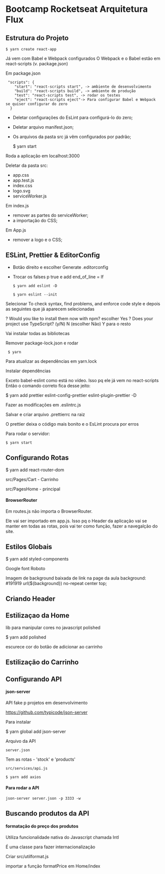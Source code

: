 # Bootcamp Rocketseat Arquitetura Flux

## Estrutura do Projeto

```
$ yarn create react-app

```

Já vem com Babel e Webpack configurados
O Webpack e o Babel estão em react-scripts (v. package.json)

Em package.json

```
 "scripts": {
    "start": "react-scripts start", -> ambiente de desenvolvimento
    "build": "react-scripts build", -> ambiente de produção
    "test": "react-scripts test", -> rodar os testes
    "eject": "react-scripts eject"-> Para configurar Babel e Webpack se quiser configurar do zero
  }

```

- Deletar configurações do EsLint para configurá-lo do zero;

- Deletar arquivo manifest.json;

- Os arquivos da pasta src já vêm configurados por padrão;

  \$ yarn start

Roda a aplicação em localhost:3000

Deletar da pasta src:

- app.css
- app.test.js
- index.css
- logo.svg
- serviceWorker.js

Em index.js

- remover as partes do serviceWorker;
- a importação do CSS;

Em App.js

- remover a logo e o CSS;

## ESLint, Prettier & EditorConfig

- Botão direito e escolher Generate .editorconfig
- Trocar os falses p true e add end_of_line = lf

      $ yarn add eslint -D

      $ yarn eslint --init

Selecionar To check syntax, find problems, and enforce code style
e depois as seguintes que já aparecem selecionadas

? Would you like to install them now with npm? escolher Yes
? Does your project use TypeScript? (y/N) N (escolher Não)
Y para o resto

Vai instalar todas as bibliotecas

Remover package-lock.json e rodar

     $ yarn

Para atualizar as dependências em yarn.lock

Instalar dependências

Exceto babel-eslint como está no vídeo. Isso pq ele já vem no react-scripts
Então o comando correto fica desse jeito:

\$ yarn add prettier eslint-config-prettier eslint-plugin-prettier -D

Fazer as modificações em .eslintrc.js

Salvar e criar arquivo .prettierrc na raiz

O prettier deixa o código mais bonito e o EsLint procura por erros

Para rodar o servidor:

```
$ yarn start

```

## Configurando Rotas

\$ yarn add react-router-dom

src/Pages/Cart - Carrinho

src/PagesHome - principal

#### BrowserRouter

Em routes.js não importa o BrowserRouter.

Ele vai ser importado em app.js. Isso pq o Header da aplicação vai se manter
em todas as rotas, pois vai ter como função, fazer a navegalção do site.

## Estilos Globais

\$ yarn add styled-components

Google font Roboto

Imagem de background baixada de link na page da aula
background: #191919 url(\${background}) no-repeat center top;

## Criando Header

## Estilizaçao da Home

lib para manipular cores no javascript polished

$ yarn add polished

escurece cor do botão de adicionar ao carrinho

## Estilização do Carrinho

## Configurando API

#### json-server

API fake p projetos em desenvolvimento

https://github.com/typicode/json-server

Para instalar

$ yarn global add json-server

Arquivo da API

    server.json

Tem as rotas - 'stock' e 'products'

    src/services/api.js

    $ yarn add axios

#### Para rodar a API

    json-server server.json -p 3333 -w

## Buscando produtos da API

#### formatação do preço dos produtos

Utiliza funcionalidade nativa do Javascript chamada Intl

É uma classe para fazer internacionalização

Criar src/utilformat.js

importar a função formatPrice em Home/index













